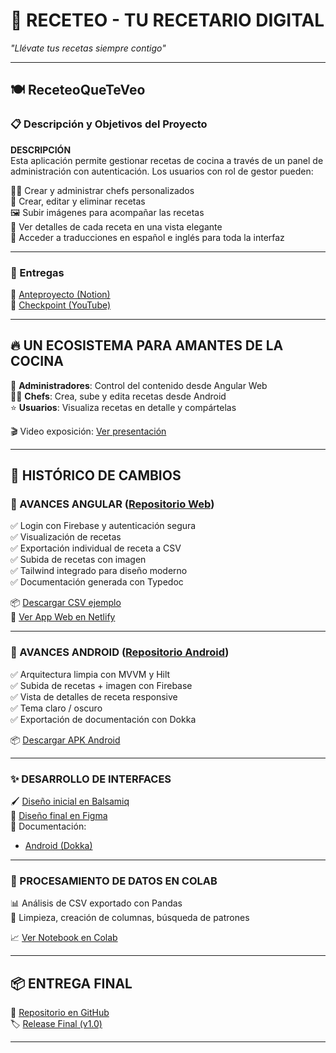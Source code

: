 # 🧁 RECETEO - TU RECETARIO DIGITAL

_"Llévate tus recetas siempre contigo"_

---

## 🍽️ ReceteoQueTeVeo

### 📋 Descripción y Objetivos del Proyecto

**DESCRIPCIÓN**  
Esta aplicación permite gestionar recetas de cocina a través de un panel de administración con autenticación. Los usuarios con rol de gestor pueden:

👨‍🍳 Crear y administrar chefs personalizados  
📖 Crear, editar y eliminar recetas  
🖼️ Subir imágenes para acompañar las recetas  
🔎 Ver detalles de cada receta en una vista elegante  
💬 Acceder a traducciones en español e inglés para toda la interfaz  

---

### 📎 Entregas

📌 [Anteproyecto (Notion)](https://www.notion.so/ReceteoQueTeVeo-1c79f1377a7680c989e9c5a11ea6cc9e)  
📌 [Checkpoint (YouTube)](https://youtu.be/Z5HlpfXF_lo)

---

## 🔥 UN ECOSISTEMA PARA AMANTES DE LA COCINA

👑 **Administradores**: Control del contenido desde Angular Web  
👨‍🍳 **Chefs**: Crea, sube y edita recetas desde Android  
⭐ **Usuarios**: Visualiza recetas en detalle y compártelas  

🎬 Video exposición: [Ver presentación](https://youtu.be/Z5HlpfXF_lo)

---

## 📝 HISTÓRICO DE CAMBIOS

### 🔄 AVANCES ANGULAR ([Repositorio Web](https://github.com/cgilsanchez/FireBaseApp.git))

✅ Login con Firebase y autenticación segura  
✅ Visualización de recetas  
✅ Exportación individual de receta a CSV  
✅ Subida de recetas con imagen  
✅ Tailwind integrado para diseño moderno  
✅ Documentación generada con Typedoc  

📦 [Descargar CSV ejemplo](https://github.com/cgilsanchez/TFG-ReceteoQueTeVeo/releases/download/v1.0/_Spaghetti_Carbonara.csv)  
🔗 [Ver App Web en Netlify](https://receteoqueteveo.netlify.app)

---

### 📱 AVANCES ANDROID ([Repositorio Android](https://github.com/cgilsanchez/RECETEOQUETEVE0.git))

✅ Arquitectura limpia con MVVM y Hilt  
✅ Subida de recetas + imagen con Firebase  
✅ Vista de detalles de receta responsive  
✅ Tema claro / oscuro  
✅ Exportación de documentación con Dokka  

📦 [Descargar APK Android](https://github.com/cgilsanchez/TFG-ReceteoQueTeVeo/releases/download/v1.0/receteo.apk)

---

### ✨ DESARROLLO DE INTERFACES

🖌️ [Diseño inicial en Balsamiq](https://balsamiq.com/mockup)  
🎨 [Diseño final en Figma](https://figma.com)  
📃 Documentación:  
- [Android (Dokka)](https://github.com/cgilsanchez/TFG-ReceteoQueTeVeo/releases/download/v1.0/dokka-recetapp.zip)

---

### 🧠 PROCESAMIENTO DE DATOS EN COLAB

📊 Análisis de CSV exportado con Pandas  
🔧 Limpieza, creación de columnas, búsqueda de patrones  

📈 [Ver Notebook en Colab](https://github.com/cgilsanchez/TFG-ReceteoQueTeVeo/releases/download/v1.0/recetapp-colab.ipynb)

---

## 📦 ENTREGA FINAL

🎁 [Repositorio en GitHub](https://github.com/cgilsanchez/TFG-ReceteoQueTeVeo)  
🏷️ [Release Final (v1.0)](https://github.com/cgilsanchez/TFG-ReceteoQueTeVeo/releases/tag/v1.0)

---
